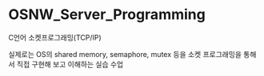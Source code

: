 # OSNW_Server_Programming

C언어 소켓프로그래밍(TCP/IP)

실제로는 OS의 shared memory, semaphore, mutex 등을 소켓 프로그래밍을 통해서 직접 구현해 보고 이해하는 실습 수업
